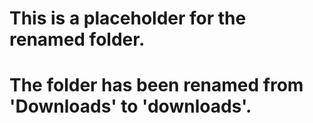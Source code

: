 # This is a placeholder for the renamed folder. 

# The folder has been renamed from 'Downloads' to 'downloads'.
